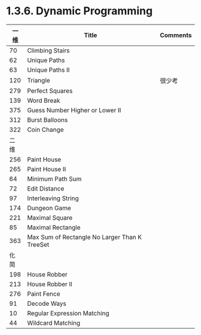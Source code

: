
# 1.3.6. Dynamic Programming

一维		|Title|Comments
---|---|---
70	|Climbing Stairs|	
62|	Unique Paths	|
63|	Unique Paths II	|
120	|Triangle	|很少考
279	|Perfect Squares	|
139|	Word Break	|
375	|Guess Number Higher or Lower II	|
312	|Burst Balloons	|
322|	Coin Change	|
二维		||
256	|Paint House|	
265	|Paint House II	|
64|	Minimum Path Sum	|
72	|Edit Distance	|
97	|Interleaving String|	
174	|Dungeon Game	|
221	|Maximal Square	|
85	|Maximal Rectangle	|
363	|Max Sum of Rectangle No Larger Than K	TreeSet|
化简		|
198|	House Robber	|
213|	House Robber II	|
276	|Paint Fence	|
91	|Decode Ways	|
10	|Regular Expression Matching	|
44	|Wildcard Matching|
